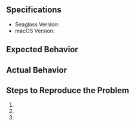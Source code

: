 <!--
    Thanks for testing Seaglass and for taking the time to report issues. GitHub is
    where we store and track all issues, feature requests and bugs, and we will do
    our best to make sure that no GitHub issue goes unnoticed.

    Please note that it is very important that you post the version number of Seaglass
    that you have experienced the problem with. You can either find this in the "About
    Seaglass" window in the Seaglass menu of the app, or you can find the Seaglass
    application in Finder and open "Get Info" in the File menu.

    If possible, please make sure to also test against the latest version of Seaglass
    from Bintray. New builds are generated automatically and uploaded to Bintray from
    GitHub commits, therefore developmental Seaglass builds can become out of date very
    quickly. It is extremely useful to us to know whether an issue affects the latest
    build!

    If you are posting about a crash, i.e. "Seaglass quit unexpectedly", then please
    click "Report" and copy and paste the entire crash trace from the "Problem Details
    and System Configuration" section into your GitHub issue. You can also attach
    screenshots if those are relevant.

    Feel free to delete this section before filling out the below.
-->

## Specifications

  - Seaglass Version:
  - macOS Version:

## Expected Behavior



## Actual Behavior



## Steps to Reproduce the Problem

1.
2.
3.
